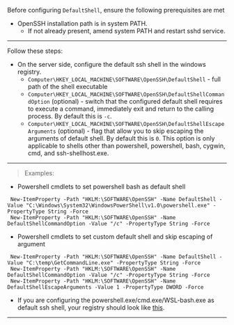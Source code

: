Before configuring `DefaultShell`, ensure the following prerequisites are met
 - OpenSSH installation path is in system PATH. 
   - If not already present, amend system PATH and restart sshd service.
***
Follow these steps:
- On the server side, configure the default ssh shell in the windows registry. 
  - `Computer\HKEY_LOCAL_MACHINE\SOFTWARE\OpenSSH\DefaultShell` - full path of the shell executable
  - `Computer\HKEY_LOCAL_MACHINE\SOFTWARE\OpenSSH\DefaultShellCommandOption` (optional) - switch that the configured default shell requires to execute a command, immediately exit and return to the calling process. By default this is `-c`. 
  - `Computer\HKEY_LOCAL_MACHINE\SOFTWARE\OpenSSH\DefaultShellEscapeArguments` (optional) - flag that allow you to skip escaping the arguments of default shell. By default this is `0`. This option is only applicable to shells other than powershell, powershell, bash, cygwin, cmd, and ssh-shellhost.exe.
***
> Examples:
 - Powershell cmdlets to set powershell bash as default shell
```
 New-ItemProperty -Path "HKLM:\SOFTWARE\OpenSSH" -Name DefaultShell -Value "C:\Windows\System32\WindowsPowerShell\v1.0\powershell.exe" -PropertyType String -Force
 New-ItemProperty -Path "HKLM:\SOFTWARE\OpenSSH" -Name DefaultShellCommandOption -Value "/c" -PropertyType String -Force
```
 - Powershell cmdlets to set custom default shell and skip escaping of argument
```
 New-ItemProperty -Path "HKLM:\SOFTWARE\OpenSSH" -Name DefaultShell -Value "C:\temp\GetCommandLine.exe" -PropertyType String -Force
 New-ItemProperty -Path "HKLM:\SOFTWARE\OpenSSH" -Name DefaultShellCommandOption -Value "/c" -PropertyType String -Force
 New-ItemProperty -Path "HKLM:\SOFTWARE\OpenSSH" -Name DefaultShellEscapeArguments -Value 1 -PropertyType DWORD -Force
```
 - If you are configuring the powershell.exe/cmd.exe/WSL-bash.exe as default ssh shell, your registry should look like [this](https://user-images.githubusercontent.com/23668037/32013581-67206dca-b970-11e7-8820-fde658d302c1.png).
***


